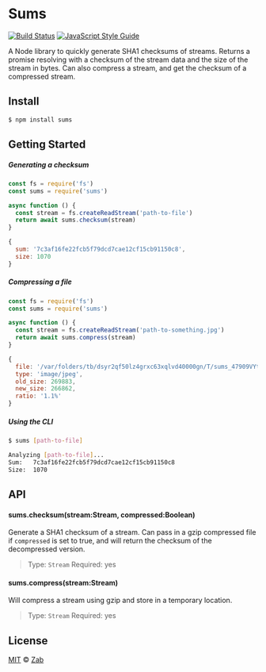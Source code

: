 # Sums

[![Build Status](https://travis-ci.org/zab/sums.svg?branch=master)](https://travis-ci.org/zab/sums)
[![JavaScript Style Guide](https://img.shields.io/badge/code%20style-standard-brightgreen.svg)](http://standardjs.com/)

A Node library to quickly generate SHA1 checksums of streams. Returns a promise resolving with a checksum of the stream data and the size of the stream in bytes. Can also compress a stream, and get the checksum of a compressed stream.

## Install

```bash
$ npm install sums
```

## Getting Started

##### Generating a checksum

```javascript
const fs = require('fs')
const sums = require('sums')

async function () {
  const stream = fs.createReadStream('path-to-file')
  return await sums.checksum(stream)
}
```

```javascript
{
  sum: '7c3af16fe22fcb5f79dcd7cae12cf15cb91150c8',
  size: 1070
}
```

##### Compressing a file

```javascript
const fs = require('fs')
const sums = require('sums')

async function () {
  const stream = fs.createReadStream('path-to-something.jpg')
  return await sums.compress(stream)
}
```

```javascript
{
  file: '/var/folders/tb/dsyr2qf50lz4grxc63xqlvd40000gn/T/sums_47909VYt2yM20EE5f.gz',
  type: 'image/jpeg',
  old_size: 269883,
  new_size: 266862,
  ratio: '1.1%'
}
```

##### Using the CLI

```bash
$ sums [path-to-file]
```

```bash
Analyzing [path-to-file]...
Sum:   7c3af16fe22fcb5f79dcd7cae12cf15cb91150c8
Size:  1070
```

## API

#### sums.checksum(stream:Stream, compressed:Boolean)

Generate a SHA1 checksum of a stream. Can pass in a gzip compressed file if `compressed` is set to true, and will return the checksum of the decompressed version.

> Type: `Stream`
> Required: yes

#### sums.compress(stream:Stream)

Will compress a stream using gzip and store in a temporary location.

> Type: `Stream`
> Required: yes

## License

[MIT](license) © [Zab](https://zab.io)
